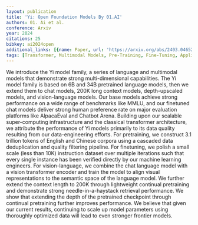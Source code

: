 ```yaml
---
layout: publication
title: 'Yi: Open Foundation Models By 01.AI'
authors: 01. Ai et al.
conference: Arxiv
year: 2024
citations: 25
bibkey: ai2024open
additional_links: [{name: Paper, url: 'https://arxiv.org/abs/2403.04652'}]
tags: [Transformer, Multimodal Models, Pre-Training, Fine-Tuning, Applications]
---
```

We introduce the Yi model family, a series of language and multimodal models
that demonstrate strong multi-dimensional capabilities. The Yi model family is
based on 6B and 34B pretrained language models, then we extend them to chat
models, 200K long context models, depth-upscaled models, and vision-language
models. Our base models achieve strong performance on a wide range of
benchmarks like MMLU, and our finetuned chat models deliver strong human
preference rate on major evaluation platforms like AlpacaEval and Chatbot
Arena. Building upon our scalable super-computing infrastructure and the
classical transformer architecture, we attribute the performance of Yi models
primarily to its data quality resulting from our data-engineering efforts. For
pretraining, we construct 3.1 trillion tokens of English and Chinese corpora
using a cascaded data deduplication and quality filtering pipeline. For
finetuning, we polish a small scale (less than 10K) instruction dataset over
multiple iterations such that every single instance has been verified directly
by our machine learning engineers. For vision-language, we combine the chat
language model with a vision transformer encoder and train the model to align
visual representations to the semantic space of the language model. We further
extend the context length to 200K through lightweight continual pretraining and
demonstrate strong needle-in-a-haystack retrieval performance. We show that
extending the depth of the pretrained checkpoint through continual pretraining
further improves performance. We believe that given our current results,
continuing to scale up model parameters using thoroughly optimized data will
lead to even stronger frontier models.